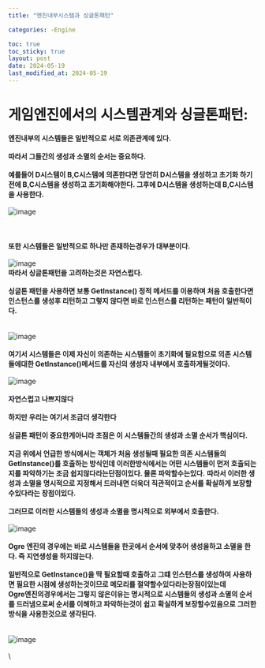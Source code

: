 ```yaml
---
title: "엔진내부시스템과 싱글톤패턴"

categories: -Engine

toc: true
toc_sticky: true
layout: post
date: 2024-05-19
last_modified_at: 2024-05-19
---
```




# 게임엔진에서의 시스템관계와 싱글톤패턴:

**엔진내부의 시스템들은 일반적으로 서로 의존관계에 있다.**
\
\
**따라서 그들간의 생성과 소멸의 순서는 중요하다.**
\
\
**예를들어 D시스템이 B,C시스템에 의존한다면 당연히 D시스템을 생성하고 초기화 하기전에 B,C시스템을 생성하고 초기화해야한다. 그후에 D시스템을 생성하는데 B,C시스템을 사용한다.**
\
\
![image](https://github.com/akflfldh/akflfldh.github.io/blob/main/_posts/img/%EC%8B%9C%EC%8A%A4%ED%85%9C%EC%88%9C%EC%84%9C.png?raw=true)\
\
\
\
**또한 시스템들은 일반적으로 하나만 존재하는경우가 대부분이다.**
\
\
![image](https://github.com/akflfldh/akflfldh.github.io/blob/main/_posts/img/%EC%8B%9C%EC%8A%A4%ED%85%9Cone%EC%8B%B1%EA%B8%80%ED%86%A4.png?raw=true)\
**따라서 싱글톤패턴을 고려하는것은 자연스럽다.**
\
\
**싱글톤 패턴을 사용하면 보통 GetInstance() 정적 메서드를 이용하며 처음 호출한다면 인스턴스를 생성후 리턴하고 그렇지 않다면 바로 인스턴스를 리턴하는 패턴이 일반적이다.**
\
\
\
![image](https://github.com/akflfldh/akflfldh.github.io/blob/main/_posts/img/GetInstance.png?raw=true)\
\
**여기서 시스템들은 이제 자신이 의존하는 시스템들이 초기화에 필요함으로 의존 시스템들에대한 GetInstance()메서드를 자신의 생성자 내부에서 호출하게될것이다.**
\
\
![image](https://github.com/akflfldh/akflfldh.github.io/blob/main/_posts/img/GetInstance%EC%83%9D%EC%84%B1%EC%9E%9020240519.png?raw=true)\
\
**자연스럽고 나쁘지않다**
\
\
**하지만 우리는 여기서 조금더 생각한다**
\
\
**싱글톤 패턴이 중요한게아니라 초점은 이 시스템들간의 생성과 소멸 순서가 핵심이다.**
\
\
**지금 위에서 언급한 방식에서는 객체가 처음 생성될때 필요한 의존 시스템들의 GetInstance()를 호출하는 방식인데 이러한방식에서는 어떤 시스템들이 먼저 호출되는지를 파악하기는 조금 쉽지않다라는단점이있다. 물론 파악할수는있다.**
**따라서 이러한 생성과 소멸을 명시적으로 지정해서 드러내면 더욱더 직관적이고 순서를 확실하게 보장할수있다라는 장점이있다.**
\
\
**그러므로 이러한 시스템들의 생성과 소멸을 명시적으로 외부에서 호출한다.**
\
\
![image](https://github.com/akflfldh/akflfldh.github.io/blob/main/_posts/img/%EC%99%B8%EB%B6%80%EC%8B%9C%EC%8A%A4%ED%85%9C%EC%83%9D%EC%84%B1%EC%B4%88%EA%B8%B0%ED%99%9420240519.png?raw=true)\
\
**Ogre 엔진의 경우에는 바로 시스템들을 한곳에서 순서에 맞추어 생성을하고 소멸을 한다. 즉 지연생성을 하지않는다.**
\
\
**일반적으로 GetInstance()을 딱 필요할때 호출하고 그떄 인스턴스를 생성하여 사용하면 필요한 시점에 생성하는것이므로 메모리를 절약할수있다라는장점이있는데**
\
**Ogre엔진의경우에서는 그렇지 않은이유는 명시적으로 시스템들의 생성과 소멸의 순서를 드러냄으로써 순서를 이해하고 파악하는것이 쉽고 확실하게 보장할수있음으로 그러한 방식을 사용한것으로 생각된다.**
\
\
\
![image](https://github.com/akflfldh/akflfldh.github.io/blob/main/_posts/img/%EC%A7%80%EC%97%B0%EC%8B%A4%ED%96%8920240519.png?raw=true)\
\
\
